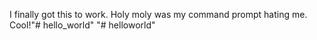 I finally got this to work. Holy moly was my command prompt hating me. Cool!"# hello_world" 
"# helloworld" 
